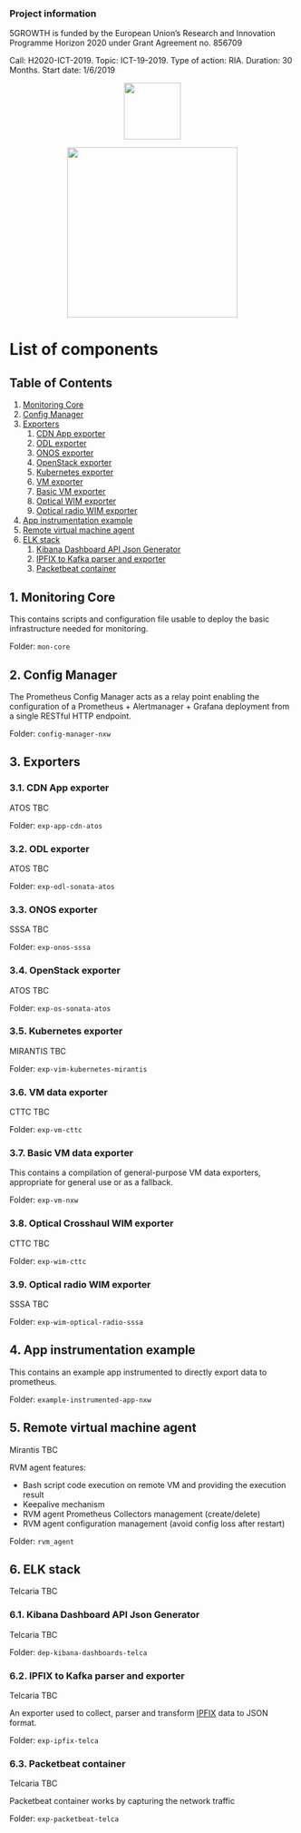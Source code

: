 ### Project information
5GROWTH is funded by the European Union’s Research and Innovation Programme Horizon 2020 under Grant Agreement no. 856709


Call: H2020-ICT-2019. Topic: ICT-19-2019. Type of action: RIA. Duration: 30 Months. Start date: 1/6/2019


<p align="center">
<img src="https://upload.wikimedia.org/wikipedia/commons/b/b7/Flag_of_Europe.svg" width="100px" />
</p>

<p align="center">
<img src="https://5g-ppp.eu/wp-content/uploads/2019/06/5Growth_rgb_horizontal.png" width="300px" />
</p>
 



# List of components

## Table of Contents

1. [Monitoring Core](#monitoring-core)
2. [Config Manager](#config-manager)
3. [Exporters](#exporters)
    1. [CDN App exporter](#cdn-app-exporter)
    2. [ODL exporter](#odl-ex)
    3. [ONOS exporter](#onos-ex)
    4. [OpenStack exporter](#os-ex)
    5. [Kubernetes exporter](#kube-ex)
    6. [VM exporter](#vm-ex)
    7. [Basic VM exporter](#basic-vm-ex)
    8. [Optical WIM exporter](#chaul-wim-ex)
    9. [Optical radio WIM exporter](#radio-wim-ex)
4. [App instrumentation example](#app-ex)
5. [Remote virtual machine agent](#rvm-agent)
6. [ELK stack](#elk-stack)
    1. [Kibana Dashboard API Json Generator](#dep-kibana-dashboards-telca)
    2. [IPFIX to Kafka parser and exporter](#exp-ipfix-telca)
    3. [Packetbeat container](#exp-packetbeat-telca)

## 1. Monitoring Core <a name="monitoring-core"></a>

This contains scripts and configuration file usable to deploy the basic infrastructure
needed for monitoring.

Folder: `mon-core`


## 2. Config Manager <a name="config-manager"></a>

The Prometheus Config Manager acts as a relay point enabling the configuration of a
Prometheus + Alertmanager + Grafana deployment from a single RESTful HTTP endpoint.

Folder: `config-manager-nxw`


## 3. Exporters <a name="exporters"></a>


### 3.1. CDN App exporter <a name="cdn-app-exporter"></a>

ATOS TBC

Folder: `exp-app-cdn-atos`


### 3.2. ODL exporter <a name="odl-ex"></a>

ATOS TBC

Folder: `exp-odl-sonata-atos`


### 3.3. ONOS exporter <a name="onos-ex"></a>

SSSA TBC

Folder: `exp-onos-sssa`


### 3.4. OpenStack exporter <a name="os-ex"></a>

ATOS TBC

Folder: `exp-os-sonata-atos`


### 3.5. Kubernetes exporter <a name="kube-ex"></a>

MIRANTIS TBC

Folder: `exp-vim-kubernetes-mirantis`


### 3.6. VM data exporter <a name="vm-ex"></a>

CTTC TBC

Folder: `exp-vm-cttc`


### 3.7. Basic VM data exporter <a name="basic-vm-ex"></a>

This contains a compilation of general-purpose VM data exporters, appropriate for
general use or as a fallback.

Folder: `exp-vm-nxw`


### 3.8. Optical Crosshaul WIM exporter <a name="chaul-wim-ex"></a>

CTTC TBC

Folder: `exp-wim-cttc`


### 3.9. Optical radio WIM exporter <a name="radio-wim-ex"></a>

SSSA TBC

Folder: `exp-wim-optical-radio-sssa`


## 4. App instrumentation example <a name="app-ex"></a>

This contains an example app instrumented to directly export data to prometheus.

Folder: `example-instrumented-app-nxw`

## 5. Remote virtual machine agent <a name="rvm-agent"></a>
Mirantis TBC

RVM agent features:
- Bash script code execution on remote VM and providing the execution result
- Keepalive mechanism
- RVM agent Prometheus Collectors management (create/delete)
- RVM agent configuration management (avoid config loss after restart)

Folder: `rvm_agent`

## 6. ELK stack <a name="elk-stack"></a>
Telcaria TBC
### 6.1. Kibana Dashboard API Json Generator <a name="dep-kibana-dashboards-telca"></a>
Telcaria TBC

Folder: `dep-kibana-dashboards-telca`

### 6.2. IPFIX to Kafka parser and exporter <a name="exp-ipfix-telca"></a>
Telcaria TBC

An exporter used to collect, parser and transform [IPFIX](https://www.iana.org/assignments/ipfix/ipfix.xhtml) data to JSON format.

Folder: `exp-ipfix-telca`

### 6.3. Packetbeat container <a name="exp-packetbeat-telca"></a>
Telcaria TBC

Packetbeat container works by capturing the network traffic

Folder: `exp-packetbeat-telca`


